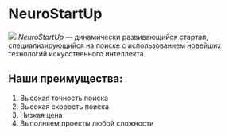 # NeuroStartUp
![](https://netology-code.github.io/git-homeworks/introduction/assets/logo.png)
*NeuroStartUp* — динамически развивающийся стартап, специализирующийся на поиске с использованием новейших технологий искусственного интеллекта.
## Наши преимущества:
  1. Высокая точность поиска
  2. Высокая скорость поиска
  3. Низкая цена
  4. Выполняем проекты любой сложности